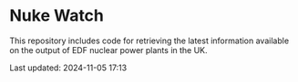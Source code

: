 # Nuke Watch

This repository includes code for retrieving the latest information available on the output of EDF nuclear power plants in the UK.

Last updated: 2024-11-05 17:13